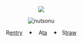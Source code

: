 <div id="header" align="center">

![](https://komarev.com/ghpvc/?username=destroy-boys&style=plastic&color=lightgray&label=_>⩊<_&base=1000)

![nutsonu](https://i.postimg.cc/V6Zsq7RY/Untitled76-20250114011720.png)

<div id="header" align="center">


R[entry](https://rentry.co/geto-sama) ‎  ‎  ‎  ‎✦‎  ‎  ‎  ‎  A[ta](https://lufeng.atabook.org/) ‎  ‎  ‎  ‎✦‎  ‎  ‎  ‎S[traw](https://4megz.straw.page)
